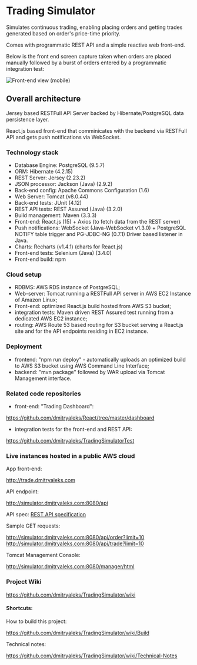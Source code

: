 # Trading Simulator

Simulates continuous trading, enabling placing orders and getting trades generated based on order's price-time priority.

Comes with programmatic REST API and a simple reactive web front-end.

Below is the front end screen capture taken when orders are placed manually followed by a burst of orders entered by a programmatic integration test:

![Front-end view (mobile)](docs/img/TSD_big.gif)
 
## Overall architecture

Jersey based RESTFull API Server backed by Hibernate/PostgreSQL data persistence layer.

React.js based front-end that comminicates with the backend via RESTFull API and gets push notifications via WebSocket.

### Technology stack

  * Database Engine:    PostgreSQL (9.5.7)
  * ORM:                Hibernate (4.2.15)
  * REST Server:        Jersey (2.23.2)
  * JSON processor:     Jackson (Java) (2.9.2)
  * Back-end config:    Apache Commons Configuration (1.6)
  * Web Server:         Tomcat (v8.0.44)
  * Back-end tests:     JUnit (4.12)
  * REST API tests:     REST Assured (Java) (3.2.0)
  * Build management:   Maven (3.3.3)
  * Front-end:          React.js (15) + Axios (to fetch data from the REST server)
  * Push notifications: WebSocket (Java-WebSocket v1.3.0) + PostgreSQL NOTIFY table trigger and PG-JDBC-NG (0.7.1) Driver based listener in Java.
  * Charts:             Recharts (v1.4.1) (charts for React.js)
  * Front-end tests:    Selenium (Java) (3.4.0)
  * Front-end build:    npm

### Cloud setup

  * RDBMS:              AWS RDS instance of PostgreSQL;
  * Web-server:         Tomcat running a RESTFull API server in AWS EC2 Instance of Amazon Linux;
  * Front-end:          optimized React.js build hosted from AWS S3 bucket;
  * integration tests:  Maven driven REST Assured test running from a dedicated AWS EC2 instance;
  * routing:            AWS Route 53 based routing for S3 bucket serving a React.js site and for the API endpoints residing in EC2 instance.

### Deployment

  * frontend:           "npm run deploy" - automatically uploads an optimized build to AWS S3 bucket using AWS Command Line Interface;
  * backend:            "mvn package" followed by WAR upload via Tomcat Management interface.

### Related code repositories

  * front-end: "Trading Dashboard":

  <https://github.com/dmitryaleks/React/tree/master/dashboard>

  * integration tests for the front-end and REST API:

  <https://github.com/dmitryaleks/TradingSimulatorTest>

### Live instances hosted in a public AWS cloud

App front-end:

<http://trade.dmitryaleks.com>

API endpoint:

<http://simulator.dmitryaleks.com:8080/api>

API spec:
[REST API specification](docs/api/APISPEC.md)

Sample GET requests:

<http://simulator.dmitryaleks.com:8080/api/order?limit=10>
<http://simulator.dmitryaleks.com:8080/api/trade?limit=10>

Tomcat Management Console:

<http://simulator.dmitryaleks.com:8080/manager/html>

### Project Wiki

<https://github.com/dmitryaleks/TradingSimulator/wiki>

#### Shortcuts:

How to build this project:

<https://github.com/dmitryaleks/TradingSimulator/wiki/Build>

Technical notes:

<https://github.com/dmitryaleks/TradingSimulator/wiki/Technical-Notes>
